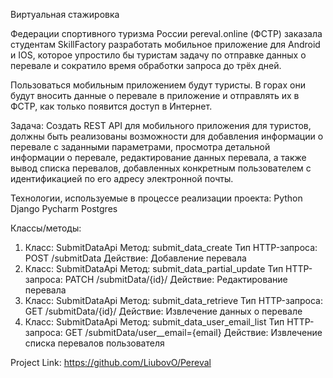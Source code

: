 Виртуальная стажировка

Федерации спортивного туризма России pereval.online (ФСТР) заказала студентам SkillFactory разработать мобильное приложение для Android и IOS, которое упростило бы туристам задачу по отправке данных о перевале и сократило время обработки запроса до трёх дней.

Пользоваться мобильным приложением будут туристы. В горах они будут вносить данные о перевале в приложение и отправлять их в ФСТР, как только появится доступ в Интернет.

Задача: Создать REST API для мобильного приложения для туристов, должны быть реализованы возможности для добавления информации о перевале с заданными параметрами, просмотра детальной информации о перевале, редактирование данных перевала, а также вывод списка перевалов, добавленных конкретным пользователем с идентификацией по его адресу электронной почты.

Технологии, используемые в процессе реализации проекта: Python Django Pycharm Postgres 

Классы/методы:

1. Класс: SubmitDataApi Метод: submit_data_create Тип HTTP-запроса: POST /submitData Действие: Добавление перевала
2. Класс: SubmitDataApi Метод: submit_data_partial_update Тип HTTP-запроса: PATCH /submitData/{id}/ Действие: Редактирование перевала
3. Класс: SubmitDataApi Метод: submit_data_retrieve Тип HTTP-запроса: GET /submitData/{id}/ Действие: Извлечение данных о перевале
4. Класс: SubmitDataApi Метод: submit_data_user_email_list Тип HTTP-запроса: GET /submitData/user__email={email} Действие: Извлечение списка перевалов пользователя

Project Link: https://github.com/LiubovO/Pereval
